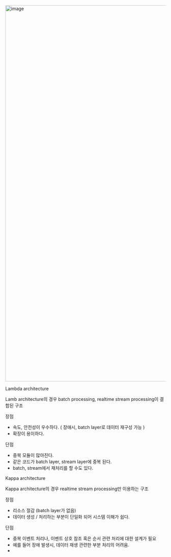 <img width="1180" alt="image" src="https://github.com/KANGSEONGGU4/study/assets/132239219/14a460c4-b823-40f4-b060-213b20e51d2a">



Lambda architecture

Lamb architecture의 경우 batch processing, realtime stream processing이 결합된 구조

장점
 -  속도, 안전성이 우수하다. ( 장애시, batch layer로 데이터 재구성 가능 )
 -  확장이 용이하다.

단점
  -  중복 모듈이 많아진다.
  -  같은 코드가 batch layer, stream layer에 중복 된다.
  -  batch, stream에서 재처리를 할 수도 있다.

Kappa architecture

Kappa architecture의 경우 realtime stream processing만 이용하는 구조

장점
  -  리소스 절감 (batch layer가 없음)
  -  데이터 생성 / 처리하는 부분이 단일화 되어 시스템 이해가 쉽다.

단점
  -  중복 이벤트 처리나, 이벤트 상호 참조 혹은 순서 관련 처리에 대한 설계가 필요
  -  예를 들어 장애 발생시, 데이터 재생 관련한 부분 처리의 어려움.
  -  
